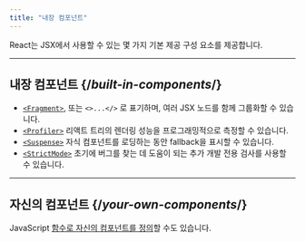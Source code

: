 ```yaml
---
title: "내장 컴포넌트"
---
```


<Intro>

React는 JSX에서 사용할 수 있는 몇 가지 기본 제공 구성 요소를 제공합니다.

</Intro>

---

## 내장 컴포넌트 {/*built-in-components*/}

* [`<Fragment>`](/reference/react/Fragment), 또는 `<>...</>` 로 표기하며, 여러 JSX 노드를 함께 그룹화할 수 있습니다.
* [`<Profiler>`](/reference/react/Profiler) 리액트 트리의 렌더링 성능을 프로그래밍적으로 측정할 수 있습니다.
* [`<Suspense>`](/reference/react/Suspense) 자식 컴포넌트를 로딩하는 동안 fallback을 표시할 수 있습니다.
* [`<StrictMode>`](/reference/react/StrictMode) 초기에 버그를 찾는 데 도움이 되는 추가 개발 전용 검사를 사용할 수 있습니다.

---

## 자신의 컴포넌트 {/*your-own-components*/}

JavaScript [함수로 자신의 컴포넌트를 정의](/learn/your-first-component)할 수도 있습니다.
